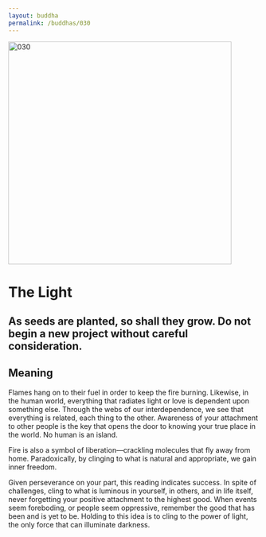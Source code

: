 ```yaml
---
layout: buddha
permalink: /buddhas/030
---
```


<div class="uk-text-center">
<img src="{{"/assets/img/buddhas/buddha-030.jpg" | relative_url}}" alt="030"  width="448" height="448"></div>

# The Light

## As seeds are planted, so shall they grow. Do not begin a new project without careful consideration.

## Meaning

Flames hang on to their fuel in order to keep the fire burning. Likewise, in the human world, everything that radiates light or love is dependent upon something else. Through the webs of our interdependence, we see that everything is related, each thing to the other. Awareness of your attachment to other people is the key that opens the door to knowing your true place in the world. No human is an island.

Fire is also a symbol of liberation—crackling molecules that fly away from home. Paradoxically, by clinging to what is natural and appropriate, we gain inner freedom.

Given perseverance on your part, this reading indicates success. In spite of challenges, cling to what is luminous in yourself, in others, and in life itself, never forgetting your positive attachment to the highest good. When events seem foreboding, or people seem oppressive, remember the good that has been and is yet to be. Holding to this idea is to cling to the power of light, the only force that can illuminate darkness.
